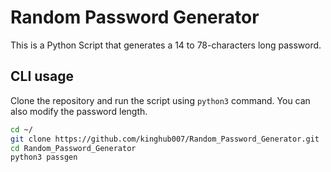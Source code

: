 # Random Password Generator
This is a Python Script that generates a 14 to 78-characters long password.

## CLI usage
Clone the repository and run the script using `python3` command. You can also modify the password length.
```bash
cd ~/
git clone https://github.com/kinghub007/Random_Password_Generator.git
cd Random_Password_Generator
python3 passgen
```
